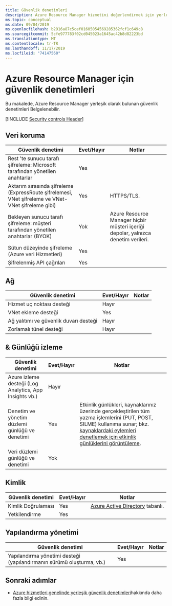 ```yaml
---
title: Güvenlik denetimleri
description: Azure Resource Manager hizmetini değerlendirmek için yerleşik güvenlik denetimlerinin denetim listesi.
ms.topic: conceptual
ms.date: 09/04/2019
ms.openlocfilehash: b2916a87c5cef01605054569285362fcf1c649c8
ms.sourcegitcommit: 5cfe977783f02cd045023a1645ac42b8d82223bd
ms.translationtype: MT
ms.contentlocale: tr-TR
ms.lasthandoff: 11/17/2019
ms.locfileid: "74147560"
---
```

# <a name="security-controls-for-azure-resource-manager"></a>Azure Resource Manager için güvenlik denetimleri

Bu makalede, Azure Resource Manager yerleşik olarak bulunan güvenlik denetimleri Belgelenebilir.

[!INCLUDE [Security controls Header](../../includes/security-controls-header.md)]

## <a name="data-protection"></a>Veri koruma

| Güvenlik denetimi | Evet/Hayır | Notlar |
|---|---|--|
| Rest 'te sunucu tarafı şifreleme: Microsoft tarafından yönetilen anahtarlar | Yes |  |
| Aktarım sırasında şifreleme (ExpressRoute şifrelemesi, VNet şifreleme ve VNet-VNet şifreleme gibi)| Yes | HTTPS/TLS. |
| Bekleyen sunucu tarafı şifreleme: müşteri tarafından yönetilen anahtarlar (BYOK) | Yok | Azure Resource Manager hiçbir müşteri içeriği depolar, yalnızca denetim verileri. |
| Sütun düzeyinde şifreleme (Azure veri Hizmetleri)| Yes | |
| Şifrelenmiş API çağrıları| Yes | |

## <a name="network"></a>Ağ

| Güvenlik denetimi | Evet/Hayır | Notlar |
|---|---|--|
| Hizmet uç noktası desteği| Hayır | |
| VNet ekleme desteği| Yes | |
| Ağ yalıtımı ve güvenlik duvarı desteği| Hayır |  |
| Zorlamalı tünel desteği| Hayır |  |

## <a name="monitoring--logging"></a>& Günlüğü izleme

| Güvenlik denetimi | Evet/Hayır | Notlar|
|---|---|--|
| Azure izleme desteği (Log Analytics, App Insights vb.)| Hayır | |
| Denetim ve yönetim düzlemi günlüğü ve denetimi| Yes | Etkinlik günlükleri, kaynaklarınız üzerinde gerçekleştirilen tüm yazma işlemlerini (PUT, POST, SILME) kullanıma sunar; bkz. [kaynaklardaki eylemleri denetlemek için etkinlik günlüklerini görüntüleme](resource-group-audit.md). |
| Veri düzlemi günlüğü ve denetimi| Yok | |

## <a name="identity"></a>Kimlik

| Güvenlik denetimi | Evet/Hayır | Notlar|
|---|---|--|
| Kimlik Doğrulaması| Yes | [Azure Active Directory](/azure/active-directory) tabanlı.|
| Yetkilendirme| Yes | |

## <a name="configuration-management"></a>Yapılandırma yönetimi

| Güvenlik denetimi | Evet/Hayır | Notlar|
|---|---|--|
| Yapılandırma yönetimi desteği (yapılandırmanın sürümü oluşturma, vb.)| Yes |  |

## <a name="next-steps"></a>Sonraki adımlar

- [Azure hizmetleri genelinde yerleşik güvenlik denetimleri](../security/fundamentals/security-controls.md)hakkında daha fazla bilgi edinin.